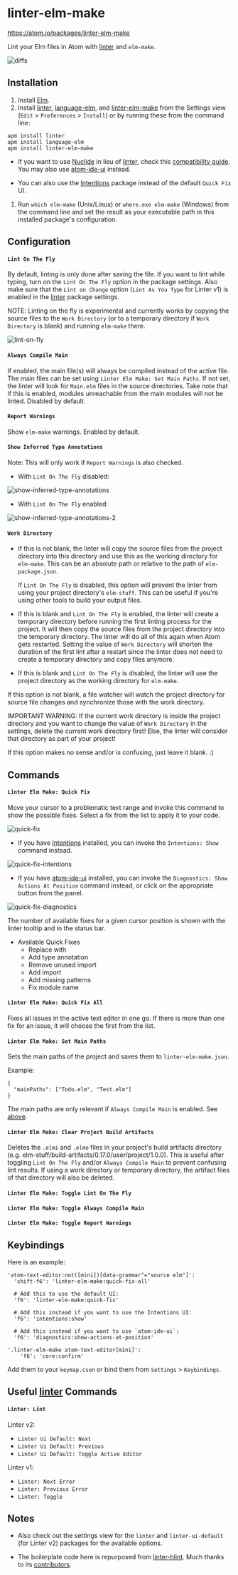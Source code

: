 # linter-elm-make

https://atom.io/packages/linter-elm-make

Lint your Elm files in Atom with [linter](https://atom.io/packages/linter) and `elm-make`.

![diffs](https://github.com/mybuddymichael/linter-elm-make/blob/master/images/diffs.png?raw=true)

## Installation

1. Install [Elm](http://elm-lang.org/install).
1. Install [linter](https://atom.io/packages/linter), [language-elm](https://atom.io/packages/language-elm), and [linter-elm-make](https://atom.io/packages/linter-elm-make) from the Settings view (`Edit` > `Preferences` > `Install`) or by running these from the command line:

  ```
  apm install linter
  apm install language-elm
  apm install linter-elm-make
  ```

  * If you want to use [Nuclide](https://atom.io/packages/nuclide) in lieu of [linter](https://atom.io/packages/linter), check this [compatibility guide](https://nuclide.io/docs/advanced-topics/linter-package-compatibility).  You may also use [atom-ide-ui](https://atom.io/packages/atom-ide-ui) instead.

  * You can also use the [Intentions](https://atom.io/packages/intentions) package instead of the default `Quick Fix` UI.

1. Run `which elm-make` (Unix/Linux) or `where.exe elm-make` (Windows) from the command line and set the result as your executable path in this installed package's configuration.

## Configuration

#### `Lint On The Fly`
By default, linting is only done after saving the file.  If you want to lint while typing, turn on the `Lint On The Fly` option in the package settings.  Also make sure that the `Lint on Change` option (`Lint As You Type` for Linter v1) is enabled in the [linter](https://atom.io/packages/linter) package settings.

NOTE: Linting on the fly is experimental and currently works by copying the source files to the `Work Directory` (or to a temporary directory if `Work Directory` is blank) and running `elm-make` there.

![lint-on-fly](https://github.com/mybuddymichael/linter-elm-make/blob/master/images/lint-on-fly.gif?raw=true)

#### `Always Compile Main`
If enabled, the main file(s) will always be compiled instead of the active file.  The main files can be set using `Linter Elm Make: Set Main Paths`.  If not set, the linter will look for `Main.elm` files in the source directories.  Take note that if this is enabled, modules unreachable from the main modules will not be linted.  Disabled by default.

#### `Report Warnings`
Show `elm-make` warnings.  Enabled by default.

#### `Show Inferred Type Annotations`
Note: This will only work if `Report Warnings` is also checked.

  * With `Lint On The Fly` disabled:

  ![show-inferred-type-annotations](https://github.com/mybuddymichael/linter-elm-make/blob/master/images/show-inferred-type-annotations.gif?raw=true)

  * With `Lint On The Fly` enabled:

  ![show-inferred-type-annotations-2](https://github.com/mybuddymichael/linter-elm-make/blob/master/images/show-inferred-type-annotations-2.gif?raw=true)

#### `Work Directory`
- If this is not blank, the linter will copy the source files from the project directory into this directory and use this as the working directory for `elm-make`.  This can be an absolute path or relative to the path of `elm-package.json`.

  If `Lint On The Fly` is disabled, this option will prevent the linter from using your project directory's `elm-stuff`.  This can be useful if you're using other tools to build your output files.

- If this is blank and `Lint On The Fly` is enabled, the linter will create a temporary directory before running the first linting process for the project.  It will then copy the source files from the project directory into the temporary directory.  The linter will do all of this again when Atom gets restarted.  Setting the value of `Work Directory` will shorten the duration of the first lint after a restart since the linter does not need to create a temporary directory and copy files anymore.

- If this is blank and `Lint On The Fly` is disabled, the linter will use the project directory as the working directory for `elm-make`.

If this option is not blank, a file watcher will watch the project directory for source file changes and synchronize those with the work directory.

IMPORTANT WARNING: If the current work directory is inside the project directory and you want to change the value of `Work Directory` in the settings, delete the current work directory first!  Else, the linter will consider that directory as part of your project!

If this option makes no sense and/or is confusing, just leave it blank. :)

## Commands

#### `Linter Elm Make: Quick Fix`
Move your cursor to a problematic text range and invoke this command to show the possible fixes. Select a fix from the list to apply it to your code.

![quick-fix](https://github.com/mybuddymichael/linter-elm-make/blob/master/images/quick-fix.png?raw=true)

  * If you have [Intentions](https://atom.io/packages/intentions) installed, you can invoke the `Intentions: Show` command instead.

  ![quick-fix-intentions](https://github.com/mybuddymichael/linter-elm-make/blob/master/images/quick-fix-intentions.gif?raw=true)

  * If you have [atom-ide-ui](https://atom.io/packages/atom-ide-ui) installed, you can invoke the `Diagnostics: Show Actions At Position` command instead, or click on the appropriate button from the panel.

  ![quick-fix-diagnostics](https://github.com/mybuddymichael/linter-elm-make/blob/master/images/quick-fix-diagnostics.gif?raw=true)

The number of available fixes for a given cursor position is shown with the linter tooltip and in the status bar.

  * Available Quick Fixes
    * Replace with
    * Add type annotation
    * Remove unused import
    * Add import
    * Add missing patterns
    * Fix module name

#### `Linter Elm Make: Quick Fix All`
Fixes all issues in the active text editor in one go. If there is more than one fix for an issue, it will choose the first from the list.

#### `Linter Elm Make: Set Main Paths`
Sets the main paths of the project and saves them to `linter-elm-make.json`.

Example:
```
{
  "mainPaths": ["Todo.elm", "Test.elm"]
}
```
The main paths are only relevant if `Always Compile Main` is enabled.  See [above](#always-compile-main).

#### `Linter Elm Make: Clear Project Build Artifacts`
Deletes the `.elmi` and `.elmo` files in your project's build artifacts directory (e.g. elm-stuff/build-artifacts/0.17.0/user/project/1.0.0).  This is useful after toggling `Lint On The Fly` and/or `Always Compile Main` to prevent confusing lint results.  If using a work directory or temporary directory, the artifact files of that directory will also be deleted.

#### `Linter Elm Make: Toggle Lint On The Fly`

#### `Linter Elm Make: Toggle Always Compile Main`

#### `Linter Elm Make: Toggle Report Warnings`

## Keybindings

Here is an example:

```
'atom-text-editor:not([mini])[data-grammar^="source elm"]':
  'shift-f6': 'linter-elm-make:quick-fix-all'

  # Add this to use the default UI:
  'f6': 'linter-elm-make:quick-fix'

  # Add this instead if you want to use the Intentions UI:
  'f6': 'intentions:show'

  # Add this instead if you want to use `atom-ide-ui`:
  'f6': 'diagnostics:show-actions-at-position'

'.linter-elm-make atom-text-editor[mini]':
    'f6': 'core:confirm'
```

Add them to your `keymap.cson` or bind them from `Settings` > `Keybindings`.

## Useful [linter](https://atom.io/packages/linter) Commands

#### `Linter: Lint`

Linter v2:
* `Linter Ui Default: Next`
* `Linter Ui Default: Previous`
* `Linter Ui Default: Toggle Active Editor`

Linter v1:
* `Linter: Next Error`
* `Linter: Previous Error`
* `Linter: Toggle`

## Notes

* Also check out the settings view for the `linter` and `linter-ui-default` (for Linter v2) packages for the available options.

* The boilerplate code here is repurposed from [linter-hlint](https://github.com/AtomLinter/linter-hlint). Much thanks to its [contributors](https://github.com/AtomLinter/linter-hlint/graphs/contributors).
